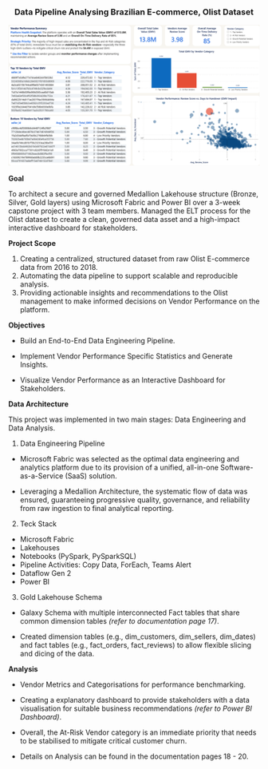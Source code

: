 <div align="center">
<h3>Data Pipeline Analysing Brazilian E-commerce, Olist Dataset</h3>
</div>

<img src="Dashboard/Vendor Performance Dashboard.png" alt="Dashboard">

**Goal**

To architect a secure and governed Medallion Lakehouse structure (Bronze, Silver, Gold layers) using Microsoft Fabric and Power BI over a 3-week capstone project with 3 team members. Managed the ELT process for the Olist dataset to create a clean, governed data asset and a high-impact interactive dashboard for stakeholders.

**Project Scope**

1. Creating a centralized, structured dataset from raw Olist E-commerce data from 2016 to 2018. <br> 
2. Automating the data pipeline to support scalable and reproducible analysis. <br>
3. Providing actionable insights and recommendations to the Olist management to make informed decisions on Vendor Performance on the platform.<br>

**Objectives**

- Build an End-to-End Data Engineering Pipeline.

- Implement Vendor Performance Specific Statistics and Generate Insights.

- Visualize Vendor Performance as an Interactive Dashboard for Stakeholders. 


**Data Architecture**

This project was implemented in two main stages: Data Engineering and Data Analysis.

1. Data Engineering Pipeline

- Microsoft Fabric was selected as the optimal data engineering and analytics platform due to its provision of a unified, all-in-one Software-as-a-Service (SaaS) solution.

- Leveraging a Medallion Architecture, the systematic flow of data was ensured, guaranteeing progressive quality, governance, and reliability from raw ingestion to final analytical reporting.

2. Teck Stack
   
- Microsoft Fabric<br> 
- Lakehouses<br> 
- Notebooks (PySpark, PySparkSQL)<br>
- Pipeline Activities: Copy Data, ForEach, Teams Alert<br> 
- Dataflow Gen 2<br> 
- Power BI<br> 

3. Gold Lakehouse Schema

- Galaxy Schema with multiple interconnected Fact tables that share common dimension tables _(refer to documentation page 17)_.

- Created dimension tables (e.g., dim_customers, dim_sellers, dim_dates) and fact tables (e.g., fact_orders, fact_reviews) to allow flexible slicing and dicing of the data.

**Analysis**

- Vendor Metrics and Categorisations for performance benchmarking. 

- Creating a explanatory dashboard to provide stakeholders with a data visualisation for suitable business recommendations _(refer to Power BI Dashboard)_.

- Overall, the At-Risk Vendor category is an immediate priority that needs to be stabilised to mitigate critical customer churn.

- Details on Analysis can be found in the documentation pages 18 - 20.

